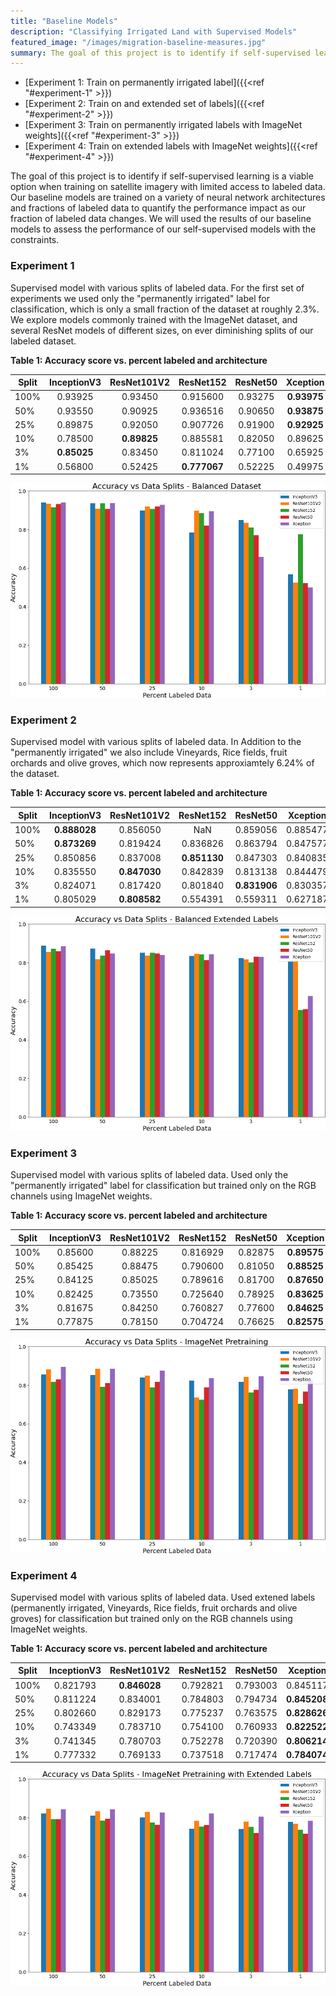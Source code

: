 ```yaml
---
title: "Baseline Models"
description: "Classifying Irrigated Land with Supervised Models"
featured_image: "/images/migration-baseline-measures.jpg"
summary: The goal of this project is to identify if self-supervised learning is a viable option when training on satellite imagery with limited access to labeled data. Our baseline models are trained on a variety of neural network architectures and fractions of labeled data to quantify the performance impact as our fraction of labeled data changes. We will used the results of our baseline models to assess the performance of our self-supervised models with the constraints.
---
```


- [Experiment 1: Train on permanently irrigated label]({{<ref "#experiment-1" >}})
- [Experiment 2: Train on and extended set of labels]({{<ref "#experiment-2" >}})
- [Experiment 3: Train on permanently irrigated labels with ImageNet weights]({{<ref "#experiment-3" >}})
- [Experiment 4: Train on extended labels with ImageNet weights]({{<ref "#experiment-4" >}})


The goal of this project is to identify if self-supervised learning is a viable option when training on satellite imagery with limited access to labeled data. Our baseline models are trained on a variety of neural network architectures and fractions of labeled data to quantify the performance impact as our fraction of labeled data changes. We will used the results of our baseline models to assess the performance of our self-supervised models with the constraints.

### Experiment 1

Supervised model with various splits of labeled data. For the first set of experiments we used only the "permanently irrigated" label for classification, which is only a small fraction of the dataset at roughly 2.3%. We explore models commonly trained with the ImageNet dataset, and several ResNet models of different sizes, on ever diminishing splits of our labeled dataset.

**Table 1: Accuracy score vs. percent labeled and architecture**

|Split|InceptionV3|ResNet101V2|ResNet152|ResNet50|Xception|
|-|:---------:|:---------:|:-------:|:------:|:------:|
|100%|0.93925|0.93450|0.915600|0.93275|**0.93975**|
|50%|0.93550|0.90925|0.936516|0.90650|**0.93875**|
|25%|0.89875|0.92050|0.907726|0.91900|**0.92925**|
|10%|0.78500|**0.89825**|0.885581|0.82050|0.89625|
|3%|**0.85025**|0.83450|0.811024|0.77100|0.65925|
|1%|0.56800|0.52425|**0.777067**|0.52225|0.49975|


![](/images/supervised_baseline.png)

### Experiment 2

Supervised model with various splits of labeled data. In Addition to the "permanently irrigated" we also include Vineyards, Rice fields, fruit orchards and olive groves, which now represents approxiamtely 6.24% of the dataset.

**Table 1: Accuracy score vs. percent labeled and architecture**

|Split|InceptionV3|ResNet101V2|ResNet152|ResNet50|Xception|
|-|:---------:|:---------:|:-------:|:------:|:------:|
|100%|**0.888028**|0.856050|NaN|0.859056|0.885477|
|50%|**0.873269**|0.819424|0.836826|0.863794|0.847577|
|25%|0.850856|0.837008|**0.851130**|0.847303|0.840835|
|10%|0.835550|**0.847030**|0.842839|0.813138|0.844479|
|3%|0.824071|0.817420|0.801840|**0.831906**|0.830357|
|1%|0.805029|**0.808582**|0.554391|0.559311|0.627187|


![](/images/supervised_baseline_ex.png)

### Experiment 3

Supervised model with various splits of labeled data. Used only the "permanently irrigated" label for classification but trained only on the RGB channels using ImageNet weights.

**Table 1: Accuracy score vs. percent labeled and architecture**

|Split|InceptionV3|ResNet101V2|ResNet152|ResNet50|Xception|
|-|:---------:|:---------:|:-------:|:------:|:------:|
|100%|0.85600|0.88225|0.816929|0.82875|**0.89575**|
|50%|0.85425|0.88475|0.790600|0.81050|**0.88525**|
|25%|0.84125|0.85025|0.789616|0.81700|**0.87650**|
|10%|0.82425|0.73550|0.725640|0.78925|**0.83625**|
|3%|0.81675|0.84250|0.760827|0.77600|**0.84625**|
|1%|0.77875|0.78150|0.704724|0.76625|**0.82575**|


![](/images/supervised_baseline_pretrained.png)

### Experiment 4

Supervised model with various splits of labeled data. Used extened labels (permanently irrigated, Vineyards, Rice fields, fruit orchards and olive groves) for classification but trained only on the RGB channels using ImageNet weights.

**Table 1: Accuracy score vs. percent labeled and architecture**

|Split|InceptionV3|ResNet101V2|ResNet152|ResNet50|Xception|
|-|:---------:|:---------:|:-------:|:------:|:------:|
|100%|0.821793|**0.846028**|0.792821|0.793003|0.845117|
|50%|0.811224|0.834001|0.784803|0.794734|**0.845208**|
|25%|0.802660|0.829173|0.775237|0.763575|**0.828626**|
|10%|0.743349|0.783710|0.754100|0.760933|**0.822522**|
|3%|0.741345|0.780703|0.752278|0.720390|**0.806214**|
|1%|0.777332|0.769133|0.737518|0.717474|**0.784074**|


![](/images/supervised_baseline_pretrained_ex.png)
